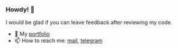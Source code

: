 ### Howdy! 👋

I would be glad if you can leave feedback after reviewing my code.

- 💼  My [portfolio](https://egorskikh.ru/project.html)
- 📫  How to reach me: [mail](mailto:main@egorskikh.ru), [telegram](https://t.me/egorskikh)


<!--
**egorskikh/egorskikh** is a ✨ _special_ ✨ repository because its `README.md` (this file) appears on your GitHub profile.

Here are some ideas to get you started:

- 🔭 I’m currently working on ...
- 🌱 I’m currently learning ...
- 👯 I’m looking to collaborate on ...
- 🤔 I’m looking for help with ...
- 💬 Ask me about ...
- 📫 How to reach me: ...
- 😄 Pronouns: ...
- ⚡ Fun fact: ...
-->
